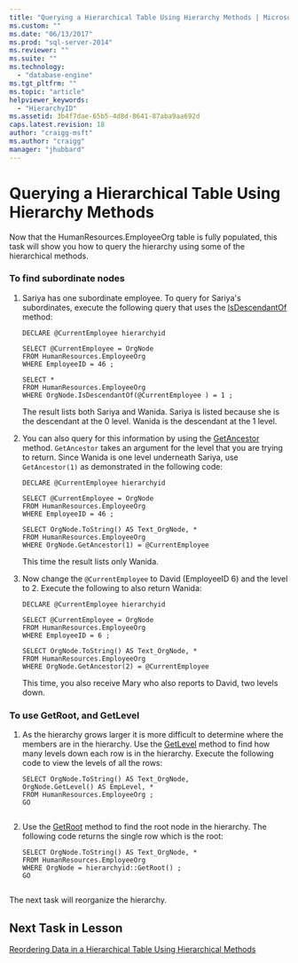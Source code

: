 ```yaml
---
title: "Querying a Hierarchical Table Using Hierarchy Methods | Microsoft Docs"
ms.custom: ""
ms.date: "06/13/2017"
ms.prod: "sql-server-2014"
ms.reviewer: ""
ms.suite: ""
ms.technology: 
  - "database-engine"
ms.tgt_pltfrm: ""
ms.topic: "article"
helpviewer_keywords: 
  - "HierarchyID"
ms.assetid: 3b4f7dae-65b5-4d8d-8641-87aba9aa692d
caps.latest.revision: 18
author: "craigg-msft"
ms.author: "craigg"
manager: "jhubbard"
---
```

# Querying a Hierarchical Table Using Hierarchy Methods
  Now that the HumanResources.EmployeeOrg table is fully populated, this task will show you how to query the hierarchy using some of the hierarchical methods.  
  
### To find subordinate nodes  
  
1.  Sariya has one subordinate employee. To query for Sariya's subordinates, execute the following query that uses the [IsDescendantOf](/sql/t-sql/data-types/isdescendantof-database-engine) method:  
  
    ```  
    DECLARE @CurrentEmployee hierarchyid  
  
    SELECT @CurrentEmployee = OrgNode  
    FROM HumanResources.EmployeeOrg  
    WHERE EmployeeID = 46 ;  
  
    SELECT *  
    FROM HumanResources.EmployeeOrg  
    WHERE OrgNode.IsDescendantOf(@CurrentEmployee ) = 1 ;  
    ```  
  
     The result lists both Sariya and Wanida. Sariya is listed because she is the descendant at the 0 level. Wanida is the descendant at the 1 level.  
  
2.  You can also query for this information by using the [GetAncestor](/sql/t-sql/data-types/getancestor-database-engine) method. `GetAncestor` takes an argument for the level that you are trying to return. Since Wanida is one level underneath Sariya, use `GetAncestor(1)` as demonstrated in the following code:  
  
    ```  
    DECLARE @CurrentEmployee hierarchyid  
  
    SELECT @CurrentEmployee = OrgNode  
    FROM HumanResources.EmployeeOrg  
    WHERE EmployeeID = 46 ;  
  
    SELECT OrgNode.ToString() AS Text_OrgNode, *  
    FROM HumanResources.EmployeeOrg  
    WHERE OrgNode.GetAncestor(1) = @CurrentEmployee  
    ```  
  
     This time the result lists only Wanida.  
  
3.  Now change the `@CurrentEmployee` to David (EmployeeID 6) and the level to 2. Execute the following to also return Wanida:  
  
    ```  
    DECLARE @CurrentEmployee hierarchyid  
  
    SELECT @CurrentEmployee = OrgNode  
    FROM HumanResources.EmployeeOrg  
    WHERE EmployeeID = 6 ;  
  
    SELECT OrgNode.ToString() AS Text_OrgNode, *  
    FROM HumanResources.EmployeeOrg  
    WHERE OrgNode.GetAncestor(2) = @CurrentEmployee  
    ```  
  
     This time, you also receive Mary who also reports to David, two levels down.  
  
### To use GetRoot, and GetLevel  
  
1.  As the hierarchy grows larger it is more difficult to determine where the members are in the hierarchy. Use the [GetLevel](/sql/t-sql/data-types/getlevel-database-engine) method to find how many levels down each row is in the hierarchy. Execute the following code to view the levels of all the rows:  
  
    ```  
    SELECT OrgNode.ToString() AS Text_OrgNode,   
    OrgNode.GetLevel() AS EmpLevel, *  
    FROM HumanResources.EmployeeOrg ;  
    GO  
  
    ```  
  
2.  Use the [GetRoot](/sql/t-sql/data-types/getroot-database-engine) method to find the root node in the hierarchy. The following code returns the single row which is the root:  
  
    ```  
    SELECT OrgNode.ToString() AS Text_OrgNode, *  
    FROM HumanResources.EmployeeOrg  
    WHERE OrgNode = hierarchyid::GetRoot() ;  
    GO  
  
    ```  
  
 The next task will reorganize the hierarchy.  
  
## Next Task in Lesson  
 [Reordering Data in a Hierarchical Table Using Hierarchical Methods](lesson-2-4-reordering-data-in-a-hierarchical-table-using-hierarchical-methods.md)  
  
  
